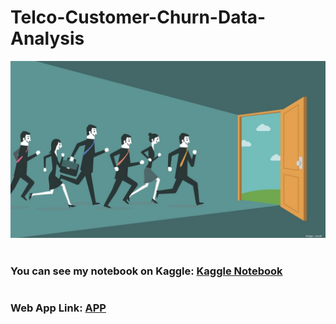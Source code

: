 # Telco-Customer-Churn-Data-Analysis

<img src="app_image.jpg">

# 

### You can see my notebook on Kaggle: [Kaggle Notebook](https://www.kaggle.com/ahmedmohammedhamada/customer-churn-analysis-eda)

# 

### Web App Link: [APP](https://customer-churn-eda.streamlit.app)
